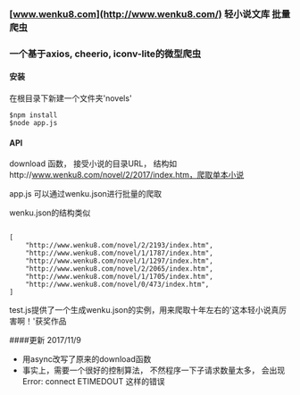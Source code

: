 ### [www.wenku8.com](http://www.wenku8.com/) 轻小说文库 批量爬虫

### 一个基于axios, cheerio, iconv-lite的微型爬虫

#### 安装
在根目录下新建一个文件夹'novels'

```
$npm install
$node app.js

```

#### API

download 函数， 接受小说的目录URL， 结构如http://www.wenku8.com/novel/2/2017/index.htm，爬取单本小说



app.js 可以通过wenku.json进行批量的爬取



wenku.json的结构类似

```

[
    "http://www.wenku8.com/novel/2/2193/index.htm",
    "http://www.wenku8.com/novel/1/1787/index.htm",
    "http://www.wenku8.com/novel/1/1297/index.htm",
    "http://www.wenku8.com/novel/2/2065/index.htm",
    "http://www.wenku8.com/novel/1/1705/index.htm",
    "http://www.wenku8.com/novel/0/473/index.htm",
]

```

test.js提供了一个生成wenku.json的实例，用来爬取十年左右的'这本轻小说真厉害啊！'获奖作品


####更新
2017/11/9
 - 用async改写了原来的download函数
 - 事实上，需要一个很好的控制算法， 不然程序一下子请求数量太多， 会出现 Error: connect ETIMEDOUT 这样的错误





